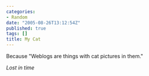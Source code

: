 ```yaml
---
categories:
- Random
date: "2005-08-26T13:12:54Z"
published: true
tags: []
title: My Cat
---
```


Because "Weblogs are things with cat pictures in them."

_Lost in time_
